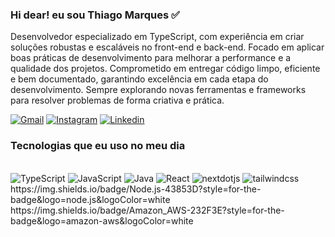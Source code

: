 ### Hi dear! eu sou Thiago Marques ✅

Desenvolvedor especializado em TypeScript, com experiência em criar soluções robustas e escaláveis no front-end e back-end. Focado em aplicar boas práticas de desenvolvimento para melhorar a performance e a qualidade dos projetos. Comprometido em entregar código limpo, eficiente e bem documentado, garantindo excelência em cada etapa do desenvolvimento. Sempre explorando novas ferramentas e frameworks para resolver problemas de forma criativa e prática.


[![Gmail](https://img.shields.io/badge/Gmail-D14836?style=for-the-badge&logo=gmail&logoColor=white)](https://tthiagoboia2911@gmail.com)
[![Instagram](https://img.shields.io/badge/Instagram-E4405F?style=for-the-badge&logo=instagram&logoColor=white)](https://www.instagram.com/thiag0_marquez/?next=%2F)
[![Linkedin](https://img.shields.io/badge/LinkedIn-0077B5?style=for-the-badge&logo=linkedin&logoColor=white)](https://www.linkedin.com/in/thiagoboia/)

### Tecnologias que eu uso no meu dia

<div style="display: inline_block"><br/>
 <img align"center" alt="TypeScript" src="https://img.shields.io/badge/TypeScript-007ACC?style=for-the-badge&logo=typescript&logoColor=white" />
 <img align"center" alt="JavaScript" src="https://img.shields.io/badge/JavaScript-323330?style=for-the-badge&logo=javascript&logoColor=F7DF1E" />
 <img align"center" alt="Java" src="https://img.shields.io/badge/Java-ED8B00?style=for-the-badge&logo=openjdk&logoColor=white" />
 <img align"center" alt="React" src="https://img.shields.io/badge/React-20232A?style=for-the-badge&logo=react&logoColor=61DAFB" />
 <img src="https://img.shields.io/badge/-Next_JS-black?style=for-the-badge&logoColor=white&logo=nextdotjs&color=000000" alt="nextdotjs" />
 <img src="https://img.shields.io/badge/-Tailwind_CSS-black?style=for-the-badge&logoColor=white&logo=tailwindcss&color=06B6D4" alt="tailwindcss" />
 https://img.shields.io/badge/Node.js-43853D?style=for-the-badge&logo=node.js&logoColor=white 
  https://img.shields.io/badge/Amazon_AWS-232F3E?style=for-the-badge&logo=amazon-aws&logoColor=white 
</div>



